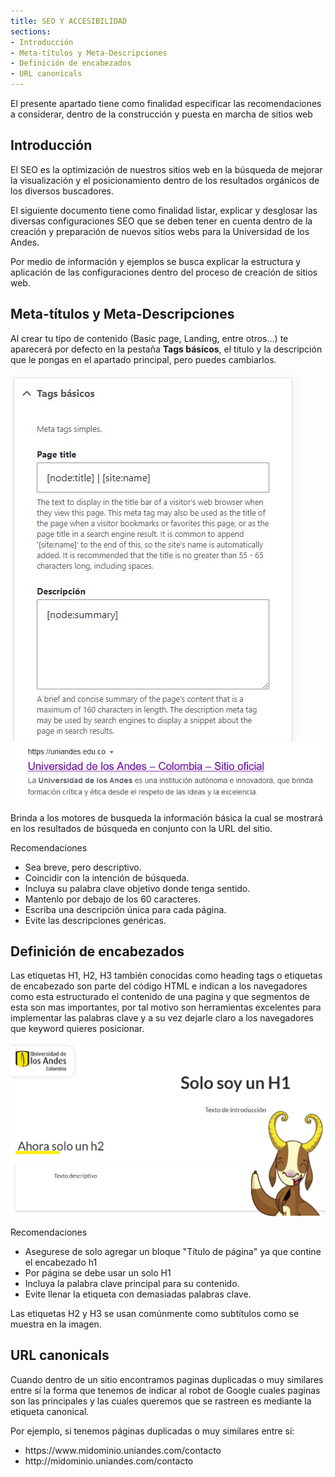 ```yaml
---
title: SEO Y ACCESIBILIDAD
sections:
- Introducción
- Meta-títulos y Meta-Descripciones
- Definición de encabezados
- URL canonicals
---
```


El presente apartado tiene como finalidad especificar las recomendaciones a considerar, dentro de la construcción y puesta en marcha de sitios web


## Introducción

El SEO es la optimización de nuestros sitios web en la búsqueda de mejorar la visualización y el posicionamiento dentro de los resultados orgánicos de los diversos buscadores.

El siguiente documento tiene como finalidad listar, explicar y desglosar las diversas configuraciones SEO que se deben tener en cuenta dentro de la creación y preparación de nuevos sitios webs para la Universidad de los Andes.

Por medio de información y ejemplos se busca explicar la estructura y aplicación de las configuraciones dentro del proceso de creación de sitios web.


## Meta-títulos y Meta-Descripciones

Al crear tu tipo de contenido (Basic page, Landing, entre otros...) te aparecerá por defecto en la pestaña **Tags básicos**, el titulo y la descripción que le pongas en el apartado principal, pero puedes cambiarlos.

<a href="assets/images/seo/titulo.jpg" data-magnify="gallery" class="col-sm-6">
    <img class="img-responsive rounded" src="assets/images/seo/titulo.jpg" alt="Meta-títulos y Meta-Descripciones" />
</a>

<div class="row">
<div class="col-md-7 col-sm-6 col-xs-12">
<a href="assets/images/seo/titulo_google.jpg" data-magnify="gallery" class="mask">
    <img class="img-responsive rounded" src="assets/images/seo/titulo_google.jpg" alt="Meta-títulos y Meta-Descripciones en google" />
</a>
</div>
<div class="col-md-5 col-sm-6 col-xs-12">
<p>Brinda a los motores de busqueda la información básica la cual se mostrará en los resultados de búsqueda en conjunto con la URL del sitio.</p>
<p>Recomendaciones</p>
<ul>
  <li>Sea breve, pero descriptivo.</li>
  <li>Coincidir con la intención de búsqueda.</li>
  <li>Incluya su palabra clave objetivo donde tenga sentido.</li>
  <li>Mantenlo por debajo de los 60 caracteres.</li>
  <li>Escriba una descripción única para cada página.</li>
  <li>Evite las descripciones genéricas.</li>
</ul>
</div>
</div>

## Definición de encabezados

Las etiquetas H1, H2, H3 también conocidas como heading tags o etiquetas de encabezado son parte del código HTML e indican a los navegadores como esta estructurado el contenido de una pagina y que segmentos de esta son mas importantes, por tal motivo son herramientas excelentes para implementar las palabras clave y a su vez dejarle claro a los navegadores que keyword quieres posicionar.

<div class="row">
<div class="col-md-7 col-sm-6 col-xs-12">
<a href="assets/images/seo/encabezados.jpg" data-magnify="gallery" class="mask">
    <img class="img-responsive rounded" src="assets/images/seo/encabezados.jpg" alt="Encabezados" />
</a>
</div>
<div class="col-md-5 col-sm-6 col-xs-12">
<p>Recomendaciones</p>
<ul>
  <li>Asegurese de solo agregar un bloque "Título de página" ya que contine el encabezado h1</li>
  <li>Por página se debe usar un solo H1</li>
  <li>Incluya la palabra clave principal para su contenido.</li>
  <li>Evite llenar la etiqueta con demasiadas palabras clave.</li>
</ul>
<p>Las etiquetas H2 y H3 se usan comúnmente como subtítulos como se muestra en la imagen.</p>
</div>
    
##  URL canonicals

Cuando dentro de un sitio encontramos paginas duplicadas o muy similares entre sí la forma que tenemos de indicar al robot de Google cuales paginas son las principales y las cuales queremos que se rastreen es mediante la etiqueta canonical.

Por ejemplo, si tenemos páginas duplicadas o muy similares entre sí:
<ul>
  <li>https://www.midominio.uniandes.com/contacto</li>
  <li>http://midominio.uniandes.com/contacto</li>
</ul>


